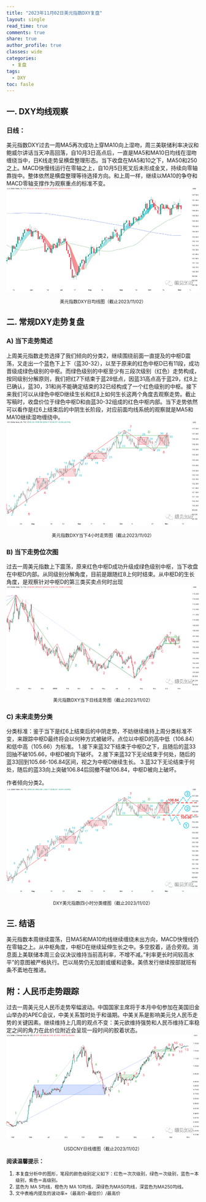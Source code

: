 ```yaml
---
title: "2023年11月02日美元指数DXY复盘"
layout: single
read_time: true
comments: true
share: true
author_profile: true
classes: wide
categories:
  - 复盘
tags:
  - DXY
toc: fasle
---
```

## 一. DXY均线观察
### 日线：
美元指数DXY过去一周MA5再次成功上穿MA10向上湿吻，周三美联储利率决议和鲍威尔讲话当天冲高回落，自10月3日高点后，一直是MA5和MA10日均线在湿吻缠绕当中，日K线走势呈横盘整理形态。当下收盘在MA5和10之下，MA50和250之上。MACD快慢线运行在零轴之上，自10月5日死叉后未形成金叉，持续向零轴靠拢中。整体依然是横盘整理等待选择方向。和上周一样，继续以MA10的争夺和MACD零轴支撑作为观察重点的标准不变。
 ![道指DJI](/assets/images/2023-11-02-DXY-day.png)
<small><center>美元指数DXY日均线图（截止2023/11/02）</center></small>
## 二. 常规DXY走势复盘
### A) 当下走势简述
上周美元指数走势选择了我们倾向的分类2，继续围绕前面一直提及的中枢D震荡，又走出一个蓝色下上下（蓝30-32），以至于原来的红色中枢D已有11段，成功晋级成绿色级别的中枢。而绿色级别的中枢至少有三段次级别（红色）走势构成，按同级别分解原则，我们把红7下结束于蓝28低点，因蓝31高点高于蓝29，红8上已确认，蓝30，31和尚不能确定结束的32已经构成了一个红色级别的中枢。接下来我们可以从绿色中枢D继续生长和红8上如何生长这两个角度去观察走势。截止写稿时，收盘价位于绿色中枢D和由蓝30-32组成的红色中枢内部。当下走势依然可以看作是红6上结束后的中阴生长阶段，对应前面均线系统的观察就是MA5和MA10继续湿吻缠绕中。
 ![道指DJI](/assets/images/2023-11-02-DXY-hour.png)
<small><center>美元指数DXY当下4小时走势图（截止2023/11/02）</center></small>
### B) 当下走势位次图
过去一周美元指数上下震荡，原来红色中枢D成功升级成绿色级别中枢，当下收盘在中枢D内部。从同级别分解角度，目前是跟随红8上何时结束。从中枢D的生长角度，是观察针对中枢D的第三类买卖点何时出现
 ![道指DJI](/assets/images/2023-11-02-DXY-day-1.png)
<small><center>美元指数DXY当下日线走势图（截止2023/11/02）</center></small>
### C) 未来走势分类
分类标准：鉴于当下是红6上结束后的中阴走势，不妨继续维持上周分类标准不变，来跟踪中枢D最终将会以何种方式被破坏。点位以中枢D的高中低（106.84）和低中高（105.66）为标准。
1.接下来蓝32下结束于中枢D之下，且随后的蓝33回抽不破105.66，中枢D被向下破坏。
2.接下来蓝32下无论结束于何处，随后的蓝33回到105.66-106.84区间，视之为中枢D继续生长。
3.蓝32下无论结束于何处，随后的蓝33向上突破106.84后回撤不破106.84，中枢D被向上破坏。

作者倾向分类2。
 ![道指DJI](/assets/images/2023-11-02-DXY-hour-fl.png)
<small><center>DXY美元指数四小时分类缠图（截止2023/11/02）</center></small>
## 三. 结语
美元指数本周继续震荡，日MA5和MA10均线继续缠绕未出方向，MACD快慢线仍在零轴之上。从中枢角度，中枢D在继续延伸生长之中。多空胶着，适合旁观。消息面上美联储本周三会议决议维持当前高利率，不增不减。”利率更长时间较高水平”的意图被严格执行。巴以局势仍无加剧或缓和迹象。美债发行继续按部就班有条不紊地在推进。

## 附：人民币走势跟踪
过去一周美元兑人民币走势窄幅波动。中国国家主席将于本月中旬参加在美国旧金山举办的APEC会议，中美关系暂时处于和谐期。中美关系是影响美元兑人民币走势的关键因素。继续维持上几周的观点不变：美元欲维持强势和人民币维持汇率稳定之间的角力在此价位附近会呈现一段时间的胶着状态。
 ![USDCNY](/assets/images/2023-11-02-USDCNY-day.png)
<small><center>USDCNY日线缠图（截止2023/11/02）</center></small>

**阅读温馨提示：** 
1. <small>本复盘分析中的图形，笔段的颜色级别定义如下：红色＝次次级别，绿色＝次级别，蓝色＝本级别，紫色＝高级别。</small> 
2. <small>蓝色为 MA 5均线，橙色为 MA 10均线，深绿色为MA50均线，深蓝色为MA250均线。</small> 
3. <small>文中表格内提及的波动率=（最高价-最低价）/最高价 </small>
